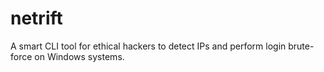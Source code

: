 # netrift
A smart CLI tool for ethical hackers to detect IPs and perform login brute-force on Windows systems.

